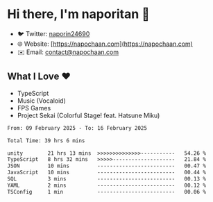 # Hi there, I'm naporitan 👋

- 🐦 Twitter: [naporin24690](https://twitter.com/naporin24690)
- 🌐 Website: [https://napochaan.com](https://napochaan.com)
- ✉️ Email: [contact@napochaan.com](mailto:contact@napochaan.com)

## What I Love ❤️
- TypeScript
- Music (Vocaloid)
- FPS Games
- Project Sekai (Colorful Stage! feat. Hatsune Miku)

<!--START_SECTION:waka-->

```txt
From: 09 February 2025 - To: 16 February 2025

Total Time: 39 hrs 6 mins

unity        21 hrs 13 mins  >>>>>>>>>>>>>>-----------   54.26 %
TypeScript   8 hrs 32 mins   >>>>>--------------------   21.84 %
JSON         10 mins         -------------------------   00.47 %
JavaScript   10 mins         -------------------------   00.44 %
SQL          3 mins          -------------------------   00.13 %
YAML         2 mins          -------------------------   00.12 %
TSConfig     1 min           -------------------------   00.06 %
```

<!--END_SECTION:waka-->

